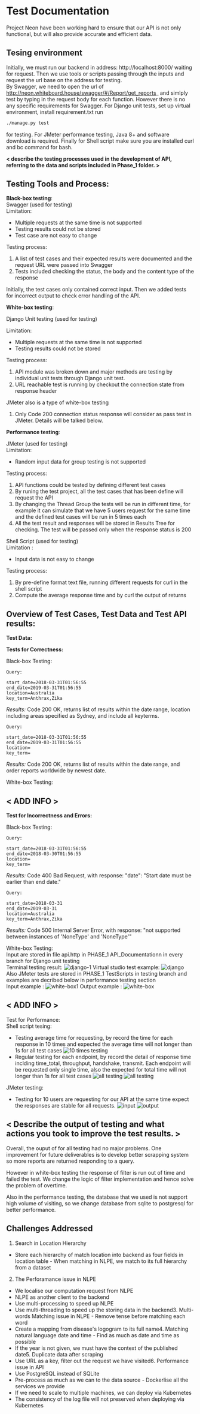 # Test Documentation
Project Neon have been working hard to ensure that our API is not only functional, but will also provide accurate and efficient data. 


## Tesing environment
Initially, we must run our backend in address: http://localhost:8000/ waiting for request.
Then we use tools or scripts passing through the inputs and request the url base on the address for testing. <br>
By Swagger, we need to open the url of http://neon.whiteboard.house/swagger/#/Report/get_reports_ and simlply test by typing in the request body for each function. However there is no any specific requirements for Swagger. For Django unit tests, set up virtual environment, install requirement.txt run 
```bash
./manage.py test 
```
for testing. For JMeter performance testing, Java 8+ and software download is required. Finally for Shell script make sure you are installed curl and bc command for bash.

**< describe the testing processes used in the development of API,  referring to the data and scripts included in Phase_1 folder. >**


## Testing Tools and Process:

**Black-box testing**: <br>
Swagger (used for testing) <br>
Limitation: 
- Multiple requests at the same time is not supported<br>
- Testing results could not be stored<br>
- Test case are not easy to change <br>

Testing process:
1.	A list of test cases and their expected results were documented and the request URL were passed into Swagger
2.	Tests included checking the status, the body and the content type of the response

Initially, the test cases only contained correct input. Then we added tests for incorrect output to check error handling of the API.

**White-box testing**: <br>

Django Unit testing (used for testing) <br>

Limitation: 
- Multiple requests at the same time is not supported<br>
- Testing results could not be stored<br>
  
Testing process:
1.	API module was broken down and major methods are testing by individual unit tests through Django unit test.
1. URL reachable test is running by checkout the connection state from response header


JMeter also is a type of white-box testing<br>
1.  Only Code 200 connection status response will consider as pass test in JMeter. Details will be talked below.

**Performance testing**: <br>

JMeter (used for testing) <br>
Limitation: 
- Random input data for group testing is not supported
  
Testing process:
1.  API functions could be tested by defining different test cases 
2.  By runing the test project, all the test cases that has been define will request the API 
3.  By changing the Thread Group the tests will be run in different time, for example it can simulate that we have 5 users request for the same time and the defined test cases will be run in 5 times each
4.  All the test result and responses will be stored in Results Tree for checking. The test will be passed only when the response status is 200


Shell Script (used for testing) <br>
Limitation :
- Input data is not easy to change

Testing process:
1. By pre-define format text file, running different requests for curl in the shell script
2. Compute the average response time and by curl the output of returns 



## Overview of Test Cases, Test Data and Test API results: <EXAMPLE from test data>

**Test Data:**


**Tests for Correctness:**

Black-box Testing:
```
Query:

start_date=2018-03-31T01:56:55
end_date=2019-03-31T01:56:55
location=Australia
key_term=Anthrax,Zika
```
_Results:_  Code 200 OK, returns list of results within the date range, location including areas specified as Sydney, and include all keyterms.

```
Query:

start_date=2018-03-31T01:56:55
end_date=2019-03-31T01:56:55
location=
key_term=
```
_Results:_  Code 200 OK, returns list of results within the date range, and order reports worldwide by newest date.



White-box Testing:
## < ADD INFO >

**Test for Incorrectness and Errors:**

Black-box Testing:

```
Query:

start_date=2018-03-31T01:56:55
end_date=2018-03-30T01:56:55
location=
key_term=
```
_Results:_  Code 400 Bad Request, with response: "date": "Start date must be earlier than end date."
```
Query:

start_date=2018-03-31
end_date=2019-03-31
location=Australia
key_term=Anthrax,Zika
```
_Results:_  Code 500 Internal Server Error, with response: "not supported between instances of 'NoneType' and 'NoneType'"


White-box Testing: <br>
Input are stored in file api.http in PHASE_1 API_Documentationn in every branch for Django unit testing <br>
Terminal testing result:
![django-1](img/result-1.PNG)
Virtual studio test example:
![django](img/result.PNG)
Also JMeter tests are stored in PHASE_1 TestScripts in testing branch and examples are decribed below in performance testing section<br>
Input example :
![white-box1](img/white-1.PNG)
Output example :
![white-box](img/white-box.PNG)
## < ADD INFO >
Test for Performance:<br>
Shell script tesing:
-   Testing average time for requesting, by record the time for each response in 10 times and expected the average time will not longer than 1s for all test cases
![10 times testing](img/test1.PNG)
-   Regular testing for each endpoint, by record the detail of response time inclding time_total, throughput, handshake, transmit. Each endpoint will be requested only single time, also the expected for total time will not longer than 1s for all test cases
![all testing](img/test2-1.PNG)
![all testing](img/test2-2.PNG)

JMeter testing:
-   Testing for 10 users are requesting for our API at the same time expect the responses are stable for all requests.
![input](img/j-2.PNG)
![output](img/j-1.PNG)

## < Describe the output of testing and what actions you took to improve the test results. >

Overall, the ouput of for all testing had no major problems. One improvement for future deliverables is to develop better scrapping system so more reports are returned responding to a query.

However in white-box testing the response of filter is run out of time and failed the test. We change the logic of filter implementation and hence solve the problem of overtime.

Also in the performance testing, the database that we used is not support high volume of visiting, so we change database from sqlite to postgresql for better performance.

## Challenges Addressed
1. Search in Location Hierarchy   
- Store each hierarchy of match location into backend as four fields in location table   - When matching in NLPE, we match to its full hierarchy from a dataset  
2. The Perforamance issue in NLPE   
- We localise our computation request from NLPE  
- NLPE as another client to the backend   
- Use multi-processing to speed up NLPE   
- Use multi-threading to speed up the storing data in the backend3. Multi-words Matching issue in NLPE  - Remove tense before matching each word   
- Create a mapping from disease's logogram to its full name4. Matching natural language date and time  - Find as much as date and time as possible   
- If the year is not given, we must have the context of the published date5. Duplicate data after scraping   
- Use URL as a key, filter out the request we have visited6. Performance issue in API   
- Use PostgreSQL instead of SQLite   
- Pre-process as much as we can to the data source   - Dockerlise all the services we provide   
- If we need to scale to multiple machines, we can deploy via Kubernetes     
- The consistency of the log file will not preserved when deploying via Kubernetes